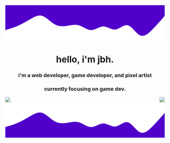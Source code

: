 <img src="wave2.svg">

<h1 align="center">hello, i'm jbh.</h1>
<p>
<h3 align="center">i'm a web developer, game developer, and pixel artist</h3>
<h3 align="center">currently focusing on game dev.</h3>
</p>

<p>
<img align="left" src="https://github-readme-stats.vercel.app/api?username=1jbh&show_icons=true&text_color=ffffff&bg_color=5000ca&title_color=ffffff&icon_color=ffffff&card_width=300px" />

<img align="right" src="https://github-readme-stats.vercel.app/api/top-langs/?username=1jbh&show_icons=true&text_color=ffffff&bg_color=5000ca&title_color=ffffff&icon_color=ffffff&card_width=300px" />
</p>

<img src="wave.svg">
